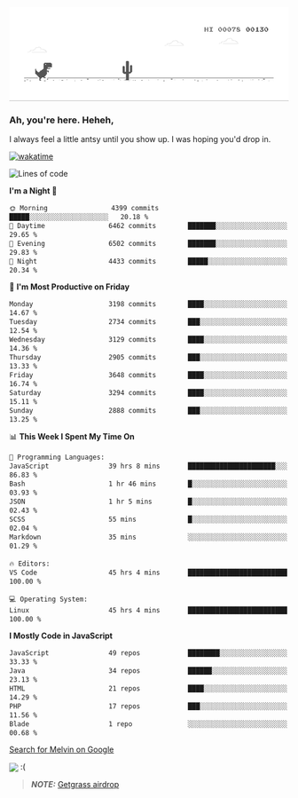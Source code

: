 
<div align="center">
    <img align="center" src="dino.gif">
</div>

### Ah, you're here. Heheh, 
I always feel a little antsy until you show up. I was hoping you'd drop in.

[![wakatime](https://wakatime.com/badge/user/8ad4afa2-1a56-40d1-a949-4663473915b6.svg)](https://wakatime.com/@mrepol742)

<!--START_SECTION:mrepol742-->
![Lines of code](https://img.shields.io/badge/From%20Hello%20World%20I%27ve%20Written-19.7%20million%20lines%20of%20code-blue)

**I'm a Night 🦉** 

```text
🌞 Morning                4399 commits        █████░░░░░░░░░░░░░░░░░░░░   20.18 % 
🌆 Daytime                6462 commits        ███████░░░░░░░░░░░░░░░░░░   29.65 % 
🌃 Evening                6502 commits        ███████░░░░░░░░░░░░░░░░░░   29.83 % 
🌙 Night                  4433 commits        █████░░░░░░░░░░░░░░░░░░░░   20.34 % 
```
📅 **I'm Most Productive on Friday** 

```text
Monday                   3198 commits        ████░░░░░░░░░░░░░░░░░░░░░   14.67 % 
Tuesday                  2734 commits        ███░░░░░░░░░░░░░░░░░░░░░░   12.54 % 
Wednesday                3129 commits        ████░░░░░░░░░░░░░░░░░░░░░   14.36 % 
Thursday                 2905 commits        ███░░░░░░░░░░░░░░░░░░░░░░   13.33 % 
Friday                   3648 commits        ████░░░░░░░░░░░░░░░░░░░░░   16.74 % 
Saturday                 3294 commits        ████░░░░░░░░░░░░░░░░░░░░░   15.11 % 
Sunday                   2888 commits        ███░░░░░░░░░░░░░░░░░░░░░░   13.25 % 
```


📊 **This Week I Spent My Time On** 

```text
💬 Programming Languages: 
JavaScript               39 hrs 8 mins       ██████████████████████░░░   86.83 % 
Bash                     1 hr 46 mins        █░░░░░░░░░░░░░░░░░░░░░░░░   03.93 % 
JSON                     1 hr 5 mins         █░░░░░░░░░░░░░░░░░░░░░░░░   02.43 % 
SCSS                     55 mins             █░░░░░░░░░░░░░░░░░░░░░░░░   02.04 % 
Markdown                 35 mins             ░░░░░░░░░░░░░░░░░░░░░░░░░   01.29 % 

🔥 Editors: 
VS Code                  45 hrs 4 mins       █████████████████████████   100.00 % 

💻 Operating System: 
Linux                    45 hrs 4 mins       █████████████████████████   100.00 % 
```

**I Mostly Code in JavaScript** 

```text
JavaScript               49 repos            ████████░░░░░░░░░░░░░░░░░   33.33 % 
Java                     34 repos            ██████░░░░░░░░░░░░░░░░░░░   23.13 % 
HTML                     21 repos            ████░░░░░░░░░░░░░░░░░░░░░   14.29 % 
PHP                      17 repos            ███░░░░░░░░░░░░░░░░░░░░░░   11.56 % 
Blade                    1 repo              ░░░░░░░░░░░░░░░░░░░░░░░░░   00.68 % 
```




<!--END_SECTION:mrepol742-->

[Search for Melvin on Google](https://www.google.com/search?q=Melvin+Jones+Repol)

 <img align="center" src="https://media.tenor.com/FPraoiMenNkAAAAM/arch-linux.gif">
 :(



> **_NOTE:_** [Getgrass airdrop](https://app.getgrass.io/register/?referralCode=kUHcrABPjKr-_hS) 
